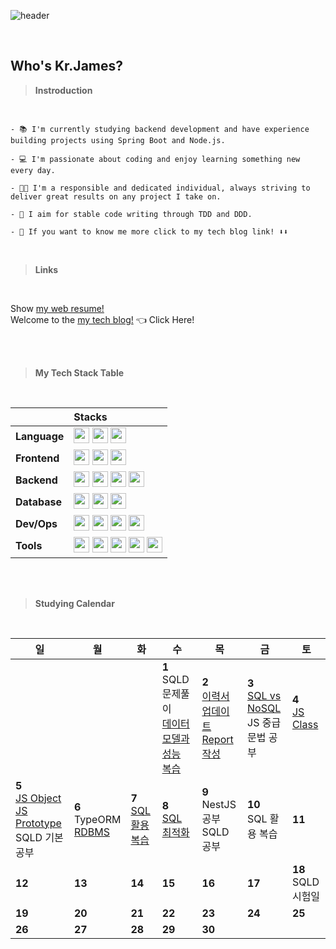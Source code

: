 ![header](https://capsule-render.vercel.app/api?type=waving&color=random&height=200&section=header&text=Kr.James%20Profile&fontSize=90&theme=cobalt)

<br>

## Who's Kr.James?

> **Instroduction**
<br>

```
- 📚 I'm currently studying backend development and have experience building projects using Spring Boot and Node.js.

- 💻 I'm passionate about coding and enjoy learning something new every day.

- 👨‍💼 I'm a responsible and dedicated individual, always striving to deliver great results on any project I take on.

- 🥑 I aim for stable code writing through TDD and DDD.

- 👀 If you want to know me more click to my tech blog link! ⬇️⬇️
```
<br>

> **Links**

<br>

Show [my web resume!](https://codinggameplayer.github.io/) <br>
Welcome to the [my tech blog!](https://jamesblog95.tistory.com/) 👈 Click Here!

<br>
<br>

> **My Tech Stack Table**

<br>


||                     Stacks |
| :---- | :---- |
| **Language** | <img height="25" src="https://img.shields.io/badge/Java-007396?style=flat-square&logo=Java&logoColor=white"/> <img height="25" src="https://img.shields.io/badge/JavaScript-F7DF1E?style=flat-square&logo=JavaScript&logoColor=black"/> <img height="25" src="https://img.shields.io/badge/TypeScript-3178C6?style=flat-square&logo=TypeScript&logoColor=white"/> |
| **Frontend** | <img height="25" src="https://img.shields.io/badge/HTML5-E34F26?style=flat-square&logo=HTML5&logoColor=white"/>  <img height="25" src="https://img.shields.io/badge/CSS3-1572B6?style=flat-square&logo=CSS3&logoColor=white"/> <img height="25" src="https://img.shields.io/badge/Bootstrap-7952B3?style=flat-square&logo=Bootstrap&logoColor=white"/>|
| **Backend** | <img height="25" src="https://img.shields.io/badge/SpringBoot-6DB33F?style=flat-square&logo=SpringBoot&logoColor=white"/> <img height="25" src="https://img.shields.io/badge/Node.js-339933?style=flat-square&logo=Node.js&logoColor=white"/> <img height="25" src="https://img.shields.io/badge/NestJs-E0234E?style=flat-square&logo=NestJs&logoColor=white"/>  <img height="25" src="https://img.shields.io/badge/Express-000000?style=flat-square&logo=Express&logoColor=white"/>|
| **Database** | <img height="25" src="https://img.shields.io/badge/MySQL-4479A1?style=flat-square&logo=MySQL&logoColor=white"/> <img height="25" src="https://img.shields.io/badge/PostgreSQL-4169E1?style=flat-square&logo=PostgreSQL&logoColor=white"/> <img height="25" src="https://img.shields.io/badge/MongoDB-47A248?style=flat-square&logo=MongoDB&logoColor=white"/> |
| **Dev/Ops** | <img height="25" src="https://img.shields.io/badge/GitLab-FC6D26?style=flat-square&logo=GitLab&logoColor=white"/> <img height="25" src="https://img.shields.io/badge/GitHub Actions-2088FF?style=flat-square&logo=GitHub Actions&logoColor=white"/> <img height="25" src="https://img.shields.io/badge/Amazon AWS-225F3E?style=flat-square&logo=AmazonAWS&logoColor=white"/> <img height="25" src="https://img.shields.io/badge/Docker-2496ED?style=flat-square&logo=Docker&logoColor=white"/>|
| **Tools** | <img height="25" src="https://img.shields.io/badge/Git-F05025?style=flat-square&logo=Git&logoColor=white"/> <img height="25" src="https://img.shields.io/badge/GitHub-181717?style=flat-square&logo=GitHub&logoColor=white"/> <img height="25" src="https://img.shields.io/badge/Jira-0052CC?style=flat-square&logo=Jira&logoColor=white"/> <img height="25" src="https://img.shields.io/badge/Confluence-172B4D?style=flat-square&logo=Confluence&logoColor=white"/> <img height="25" src="https://img.shields.io/badge/Notion-000000?style=flat-square&logo=Notion&logoColor=white"/> 


<br>
<br>

> **Studying Calendar**

<br>

| 일 | 월 | 화 | 수 | 목 | 금 | 토 |
|----|----|----|----|----|----|----|
|    |    |    | **1** <br> SQLD 문제풀이 <br>[데이터 모델과 성능 복습](https://jamesblog95.tistory.com/entry/%EB%8D%B0%EC%9D%B4%ED%84%B0-%EB%AA%A8%EB%8D%B8%EB%A7%81%EA%B3%BC-%EC%84%B1%EB%8A%A5) | **2** <br> [이력서 업데이트](https://codinggameplayer.github.io/#) <br> [Report 작성](https://jamesblog95.tistory.com/entry/Web-GIS-Image-Rendering-Performance-Optimization-Report)| **3** <br> [SQL vs NoSQL](https://jamesblog95.tistory.com/entry/SQL-vs-NoSQL) <br> JS 중급 문법 공부| **4** <br> [JS Class](https://jamesblog95.tistory.com/entry/JavaScript-Class) <br><br>
| **5** <br> [JS Object](https://jamesblog95.tistory.com/entry/JavaScript-Obejct) [JS Prototype](https://jamesblog95.tistory.com/entry/JavaScript-Prototype) <br> SQLD 기본 공부| **6** <br> TypeORM <br> [RDBMS](https://jamesblog95.tistory.com/entry/%EA%B4%80%EA%B3%84%ED%98%95-%EB%8D%B0%EC%9D%B4%ED%84%B0%EB%B2%A0%EC%9D%B4%EC%8A%A4) | **7**  <br> [SQL 활용 복습](https://jamesblog95.tistory.com/entry/SQL-%ED%99%9C%EC%9A%A9)| **8** <br> [SQL 최적화](https://jamesblog95.tistory.com/manage/posts/)| **9** <br> NestJS 공부 <br> SQLD 공부 | **10** <br> SQL 활용 복습  | **11** |
| **12** | **13** | **14** | **15** | **16** | **17** | **18** <br> SQLD 시험일|
| **19** | **20** | **21** | **22** | **23** | **24** | **25** |
| **26** | **27** | **28** | **29** | **30** |    |    |



